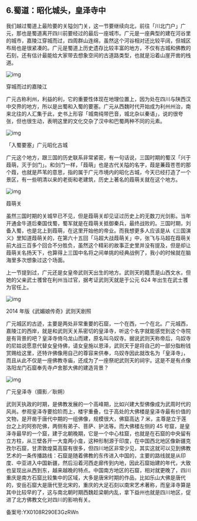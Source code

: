 ## 6.蜀道：昭化城头，皇泽寺中
我们越过蜀道上最险要的关隘剑门关，这一节要继续向北，前往「川北门户」广元，那也是蜀道离开四川前要经过的最后一座城市。广元是一座典型的建在河谷里的城市，嘉陵江穿城而过，四周群山连绵，虽然这个河谷相对还比较平阔，但城区布局也是很紧凑的。广元是蜀道上历史遗存比较丰富的地方，不仅有古城和佛教的石刻，还有估计最能给大家带去想象空间的古道路类型，也就是沿着山崖开凿的栈道。


![img](https://pic2.zhimg.com/v2-2f02c542e8acb82807adf600b20520b2.webp)

穿城而过的嘉陵江


广元古称利州，利益的利，它的重要性体现在地理位置上，因为处在四川与陕西汉中交界的地方，所以是出蜀和入蜀的要塞。广元从西魏时代开始成为利州州治，南来北往的人汇集于此，史书上形容「城南纯带巴音，城北杂以秦语」，说的很夸张，但也很生动，表明这里的文化交杂了汉中和巴蜀两种不同的元素。


![img](https://pic4.zhimg.com/v2-2f0c059044c358a15d9958d51dbeddf2.webp)

「入蜀要塞」广元昭化古城


广元这个地方，跟三国的历史联系非常紧密，有一句话说，三国时期的蜀汉「兴于葭萌，灭于剑门」。和剑门一样，「葭萌」也是古代关隘的名字，葭是蒹葭苍苍的那个葭，也就是芦苇的意思，指的属于广元市境内的昭化古城，今天已经打造了一个景区，有一些明清以来的老街和老建筑，历史上著名的葭萌关就在这个地方。


![img](https://pic1.zhimg.com/v2-76db51297f9505f9c780a775aa945fdc.webp)

葭萌关


虽然三国时期的关城早已不见，但是葭萌关却见证过历史上的无数刀光剑影。当年开通金牛道后秦国伐蜀，蜀军就是在葭萌关抵御秦兵，最终战败的。三国时期，刘备入蜀，也是北上到葭萌，在这里开始他的帝业。而我想更多人应该是从《三国演义》里知道葭萌关的，在第六十五回「马超大战葭萌关」中，张飞与马超在葭萌关前大战三百多个回合不分胜负，虽然这个精彩的故事正史里并没有提及，但是却让葭萌关名扬天下，也算得上三国中名将之间单挑的经典战例了，我小的时候就在脑海里多次想象过这个场面。


上一节提到过，广元还是女皇帝武则天出生的地方。武则天的籍贯是山西文水，但她的父亲武士彟曾在利州当过官，据考证武则天就是于公元 624 年出生在武士彟为官任上。


![img](https://pic3.zhimg.com/v2-07e7c9242fe167ae34a381510ba61a44.webp)

2014 年版《武媚娘传奇》武则天剧照


广元城区的古迹，主要是两处非常重要的石窟，一个在西，一个在北。广元城西，嘉陵江的西岸，就是和武则天关系密切的皇泽寺，听这个名字就能感觉到这个寺院是有背景的吧？皇泽寺倚乌龙山而建，原名叫乌奴寺。据说武则天称帝后，乌奴寺的尼姑说愿意代替女皇侍佛，请女皇施以恩泽，武则天于是将自己的一部分脂粉钱赏赐给这里，还特许佛像用自己的尊容来供奉，乌奴寺因此就改名为「皇泽寺」，而且从此不仅是一座佛教寺庙，还成为了一座祭祀武则天的祠宇。这是不是有点像洛阳龙门石窟奉先寺卢舍那大佛的建造背景？


![img](https://pic1.zhimg.com/v2-9459d45f6e42294fdfed095946808194.webp)

广元皇泽寺（摄影／耿朔）


武则天执政的时期，是佛教发展的一个高峰期，比如兴建大型佛像成为武周时代的风尚。参观皇泽寺要拾阶而上，楼宇重叠，位于高处的大佛楼是皇泽寺最有价值的文物，是开凿于唐代中期的一组佛像，规模很大，佛窟高达 7 米，主尊是立于莲台之上的阿弥陀佛，两侧有弟子、菩萨、护法等。而大佛楼左侧的 45 号窟，是皇泽寺最早的一个窟，建于北朝晚期，它是一个中心柱窟，也就是在石窟的中央留有立方柱，从三壁各开一大龛两小龛，这种形制源于印度，在中国西北地区像新疆克孜尔石窟，甘肃敦煌莫高窟有很多，但四川地区非常少见，其实这就可以见到佛教艺术的一条传播路线：石窟是随着佛教的东传进入中国的，主要的路线就是从印度、中亚进入中国新疆，然后沿着河西走廊传到内地，因此石窟始建的年代，大致也呈现出从西到东，越来越晚的特点。中国南方地区的石窟，相对就更晚了，四川重庆是南方石窟比较集中的区域，大多是唐宋时期的作品，比如乐山大佛是唐代的，安岳石窟大是唐代至北宋的，重庆的大足石刻以南宋艺术著称，而皇泽寺算是其中比较早的了，这与南北朝时期西魏趁梁朝内乱，拿下益州也就是四川地区，促进了北方佛教文化对四川的影响有关。


备案号:YX0108R290E3GzRWn


